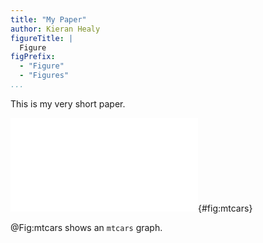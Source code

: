 ```yaml
---
title: "My Paper"
author: Kieran Healy
figureTitle: |
  Figure
figPrefix: 
  - "Figure"
  - "Figures"
...
```


This is my very short paper. 

![There are so many mtcars figures.](fig1.pdf){#fig:mtcars}

@Fig:mtcars shows an `mtcars` graph.
